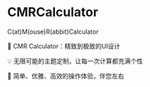# CMRCalculator
C(at)M(ouse)R(abbit)Calculator

💖 CMR Calculator：精致到极致的UI设计

💡 无限可能的主题定制，让每一次计算都充满个性

🌟 简单、优雅、高效的操作体验，伴您左右
